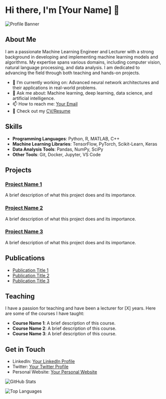 # Hi there, I'm [Your Name] 👋

![Profile Banner](https://your-banner-image-url.com)

## About Me

I am a passionate Machine Learning Engineer and Lecturer with a strong background in developing and implementing machine learning models and algorithms. My expertise spans various domains, including computer vision, natural language processing, and data analysis. I am dedicated to advancing the field through both teaching and hands-on projects.

- 🌱 I’m currently working on: Advanced neural network architectures and their applications in real-world problems.
- 💬 Ask me about: Machine learning, deep learning, data science, and artificial intelligence.
- 📫 How to reach me: [Your Email](mailto:your-email@example.com)
- 📝 Check out my [CV/Resume](https://your-cv-link.com)

## Skills

- **Programming Languages**: Python, R, MATLAB, C++
- **Machine Learning Libraries**: TensorFlow, PyTorch, Scikit-Learn, Keras
- **Data Analysis Tools**: Pandas, NumPy, SciPy
- **Other Tools**: Git, Docker, Jupyter, VS Code

## Projects

### [Project Name 1](https://github.com/yourusername/project1)
A brief description of what this project does and its importance.

### [Project Name 2](https://github.com/yourusername/project2)
A brief description of what this project does and its importance.

### [Project Name 3](https://github.com/yourusername/project3)
A brief description of what this project does and its importance.

## Publications

- [Publication Title 1](https://link-to-publication1.com)
- [Publication Title 2](https://link-to-publication2.com)
- [Publication Title 3](https://link-to-publication3.com)

## Teaching

I have a passion for teaching and have been a lecturer for [X] years. Here are some of the courses I have taught:

- **Course Name 1**: A brief description of this course.
- **Course Name 2**: A brief description of this course.
- **Course Name 3**: A brief description of this course.

## Get in Touch

- LinkedIn: [Your LinkedIn Profile](https://linkedin.com/in/yourprofile)
- Twitter: [Your Twitter Profile](https://twitter.com/yourprofile)
- Personal Website: [Your Personal Website](https://yourwebsite.com)

![GitHub Stats](https://github-readme-stats.vercel.app/api?username=yourusername&show_icons=true&theme=radical)

![Top Languages](https://github-readme-stats.vercel.app/api/top-langs/?username=yourusername&layout=compact&theme=radical)
